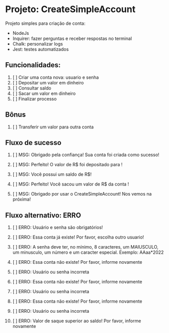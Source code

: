 # Projeto: CreateSimpleAccount

Projeto simples para criação de conta:

- NodeJs
- Inquirer: fazer perguntas e receber respostas no terminal
- Chalk: personalizar logs
- Jest: testes automatizados

## Funcionalidades:

1. [ ] Criar uma conta nova: usuario e senha
2. [ ] Depositar um valor em dinheiro
3. [ ] Consultar saldo
4. [ ] Sacar um valor em dinheiro
5. [ ] Finalizar processo

## Bônus

1. [ ] Transferir um valor para outra conta

## Fluxo de sucesso

1. [ ] MSG: Obrigado pela confiança! Sua conta foi criada como sucesso!

2. [ ] MSG: Perfeito! O valor de R$<valor> foi depositado para <usuario>!

3. [ ] MSG: Você possui um saldo de R$<valor>!

4. [ ] MSG: Perfeito! Você sacou um valor de R$<valor> da conta <usuario>!
 
5. [ ] MSG: Obrigado por usar o CreateSimpleAccount! Nos vemos na próxima!


## Fluxo alternativo: ERRO

1. [ ] ERRO: Usuário e senha são obrigatórios!
1. [ ] ERRO: Essa conta já existe! Por favor, escolha outro usuario!
1. [ ] ERRO: A senha deve ter, no mínimo, 8 caracteres, um MAIUSCULO, um minusculo, um número e um caracter especial. Exemplo: AAaa*2022

2. [ ] ERRO: Essa conta não existe! Por favor, informe novamente
2. [ ] ERRO: Usuário ou senha incorreta

3. [ ] ERRO: Essa conta não existe! Por favor, informe novamente
3. [ ] ERRO: Usuário ou senha incorreta

4. [ ] ERRO: Essa conta não existe! Por favor, informe novamente
4. [ ] ERRO: Usuário ou senha incorreta
4. [ ] ERRO: Valor de saque superior ao saldo! Por favor, informe novamente